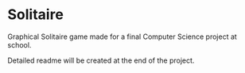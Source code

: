 # Solitaire
Graphical Solitaire game made for a final Computer Science project at school. 

Detailed readme will be created at the end of the project.
